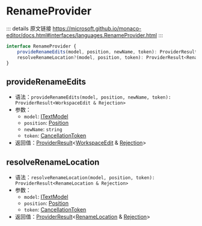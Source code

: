 # RenameProvider
        
::: details 原文链接
https://microsoft.github.io/monaco-editor/docs.html#interfaces/languages.RenameProvider.html
:::

```ts
interface RenameProvider {
    provideRenameEdits(model, position, newName, token): ProviderResult<WorkspaceEdit & Rejection>;
    resolveRenameLocation?(model, position, token): ProviderResult<RenameLocation & Rejection>;
}
```

## provideRenameEdits
- 语法：`provideRenameEdits(model, position, newName, token): ProviderResult<WorkspaceEdit & Rejection>`
- 参数：
  - `model`: [ITextModel](/api/editor/ITextModel.md)
  - `position`: [Position](/api/Position.md)
  - `newName`: `string`
  - `token`: [CancellationToken](/api/CancellationToken.md)
- 返回值：[ProviderResult](/api/languages/ProviderResult.md)<[WorkspaceEdit](/api/languages/WorkspaceEdit.md) & [Rejection](/api/languages/Rejection.md)>
## resolveRenameLocation
- 语法：`resolveRenameLocation(model, position, token): ProviderResult<RenameLocation & Rejection>`
- 参数：
  - `model`: [ITextModel](/api/editor/ITextModel.md)
  - `position`: [Position](/api/Position.md)
  - `token`: [CancellationToken](/api/CancellationToken.md)
- 返回值：[ProviderResult](/api/languages/ProviderResult.md)<[RenameLocation](/api/languages/RenameLocation.md) & [Rejection](/api/languages/Rejection.md)>